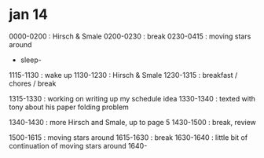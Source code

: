 # jan 14
0000-0200 : Hirsch & Smale
0200-0230 : break
0230-0415 : moving stars around

- sleep-

1115-1130 : wake up
1130-1230 : Hirsch & Smale
1230-1315 : breakfast / chores / break

1315-1330 : working on writing up my schedule idea
1330-1340 : texted with tony about his paper folding problem

1340-1430 : more Hirsch and Smale, up to page 5
1430-1500 : break, review

1500-1615 : moving stars around
1615-1630 : break
1630-1640 : little bit of continuation of moving stars around
1640-


